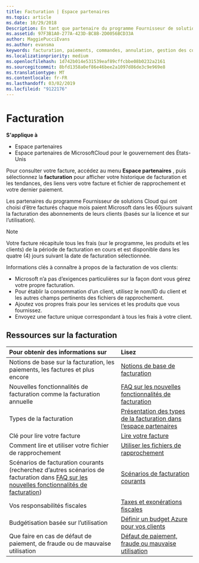 ```yaml
---
title: Facturation | Espace partenaires
ms.topic: article
ms.date: 10/29/2018
Description: En tant que partenaire du programme Fournisseur de solutions Cloud, vous devez payer Microsoft dans les 60 jours suivant la facturation des abonnements basés sur la licence et sur l’utilisation de vos clients.
ms.assetid: 97F3B1A0-277A-423D-BC8B-2D0056BCD33A
author: MaggiePucciEvans
ms.author: evansma
keywords: facturation, paiements, commandes, annulation, gestion des commandes, absence de paiement, fraude, mauvaise utilisation, taxes, exonérations fiscales, fichiers de rapprochement, fichier de rapprochement
ms.localizationpriority: medium
ms.openlocfilehash: 1d742b014e531539eaf89cffcbbe08b0232a2161
ms.sourcegitcommit: 8bfd1358a0ef86e46bee2a1097d86de3c9e969e8
ms.translationtype: MT
ms.contentlocale: fr-FR
ms.lasthandoff: 03/02/2019
ms.locfileid: "9122176"
---
```

# <a name="billing"></a>Facturation

**S'applique à**

-  Espace partenaires
-  Espace partenaires de MicrosoftCloud pour le gouvernement des États-Unis
 
 
Pour consulter votre facture, accédez au menu **Espace partenaires** , puis sélectionnez la **facturation** pour afficher votre historique de facturation et les tendances, des liens vers votre facture et fichier de rapprochement et votre dernier paiement.

Les partenaires du programme Fournisseur de solutions Cloud qui ont choisi d’être facturés chaque mois paient Microsoft dans les 60jours suivant la facturation des abonnements de leurs clients (basés sur la licence et sur l’utilisation).

> [!NOTE]  
> Votre facture récapitule tous les frais (sur le programme, les produits et les clients) de la période de facturation en cours et est disponible dans les quatre (4) jours suivant la date de facturation sélectionnée.

Informations clés à connaître à propos de la facturation de vos clients:

-   Microsoft n’a pas d’exigences particulières sur la façon dont vous gérez votre propre facturation.
-   Pour établir la consommation d’un client, utilisez le nom/ID du client et les autres champs pertinents des fichiers de rapprochement.
-   Ajoutez vos propres frais pour les services et les produits que vous fournissez.
-   Envoyez une facture unique correspondant à tous les frais à votre client.

## <a name="billing-resources"></a>Ressources sur la facturation
|**Pour obtenir des informations sur**   |**Lisez**    |
|:-----------------------------|:-----------------|
|Notions de base sur la facturation, les paiements, les factures et plus encore   |[Notions de base de facturation](billing-basics.md)
|Nouvelles fonctionnalités de facturation comme la facturation annuelle   |[FAQ sur les nouvelles fonctionnalités de facturation](faq-about-new-billing-features.md)|
|Types de la facturation   |[Présentation des types de la facturation dans l’espace partenaires](billing-different-types.md)   |
|Clé pour lire votre facture   |[Lire votre facture](read-your-bill.md)   |
|Comment lire et utiliser votre fichier de rapprochement   |[Utiliser les fichiers de rapprochement](use-the-reconciliation-files.md)|
|Scénarios de facturation courants (recherchez d’autres scénarios de facturation dans [FAQ sur les nouvelles fonctionnalités de facturation](faq-about-new-billing-features.md))|[Scénarios de facturation courants](common-billing-scenarios.md)|
|Vos responsabilités fiscales   | [Taxes et exonérations fiscales](tax-and-tax-exemptions.md)|
|Budgétisation basée sur l’utilisation    |[Définir un budget Azure pour vos clients](set-an-azure-spending-budget-for-your-customers.md)|
|Que faire en cas de défaut de paiement, de fraude ou de mauvaise utilisation   |[Défaut de paiement, fraude ou mauvaise utilisation](non-payment--fraud--or-misuse.md)|





















